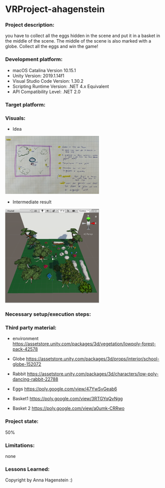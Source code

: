 # VRProject-ahagenstein

### Project description: 
you have to collect all the eggs hidden in the scene and put it in a basket in the middle of the scene. The middle of the scene is also marked with a globe. Collect all the eggs and win the game! 

### Development platform:
- macOS Catalina Version 10.15.1 
- Unity Version: 2019.1.14f1
- Visual Studio Code Version: 1.30.2
- Scripting Runtime Version: .NET 4.x Equivalent
- API Compatibility Level: .NET 2.0

### Target platform:

### Visuals:
* Idea  	  
<div>
<img src="./Screenshots/Idee.JPG" width="300">
</div>

* Intermediate result 
<div>
<img src="./Screenshots/Zwischenstand.PNG" width="300">
</div>

### Necessary setup/execution steps: 

### Third party material:
* environment
https://assetstore.unity.com/packages/3d/vegetation/lowpoly-forest-pack-42578

* Globe
https://assetstore.unity.com/packages/3d/props/interior/school-globe-152072

* Rabbit
https://assetstore.unity.com/packages/3d/characters/low-poly-dancing-rabbit-22788

* Eggs
https://poly.google.com/view/47YwSvGeab6

* Basket1
https://poly.google.com/view/3RTGYqQvNgg

* Basket 2
https://poly.google.com/view/a0umk-CRRwo


### Project state: 
50%

### Limitations: 
none

### Lessons Learned: 


Copyright by Anna Hagenstein :)

